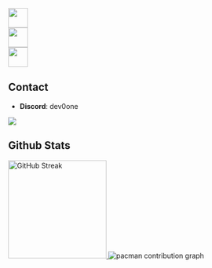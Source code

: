<a href="https://skillicons.dev">
  <img height=40 src="https://skillicons.dev/icons?i=discord,windows,linux" />
  <br />
  <img height=40 src="https://skillicons.dev/icons?i=js,java,kotlin,python,html,css" />
  <br />
  <img height=40 src="https://skillicons.dev/icons?i=nginx,git,github,vscode,idea,webstorm,pycharm,mysql,redis" />
</a>

## Contact
- **Discord**: dev0one
<a href="https://discord.com/users/1420691621770559521">
  <img src="https://lanyard.cnrad.dev/api/1420691621770559521?showDisplayName=true&idleMessage=Doin'%20nothing%20special%20rn%20:P">
</a>

## Github Stats
<a href="https://git.io/streak-stats">
  <picture>
    <source
      srcset="https://streak-stats.demolab.com?user=giqnt&theme=tokyonight"
      media="(prefers-color-scheme: dark)"
    />
    <source
      srcset="https://streak-stats.demolab.com?user=giqnt"
      media="(prefers-color-scheme: light), (prefers-color-scheme: no-preference)"
    />
    <img height=200 alt="GitHub Streak" />
  </picture>
</a>

<picture>
  <source media="(prefers-color-scheme: dark)" srcset="https://raw.githubusercontent.com/py0z/py0z/output/pacman-contribution-graph-dark.svg">
  <source media="(prefers-color-scheme: light)" srcset="https://raw.githubusercontent.com/py0z/py0z/output/pacman-contribution-graph.svg">
  <img alt="pacman contribution graph" src="https://raw.githubusercontent.com/py0z/py0z/development/pacman-contribution-graph.svg">
</picture>
